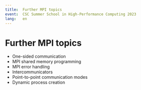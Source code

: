 ```yaml
---
title:  Further MPI topics
event:  CSC Summer School in High-Performance Computing 2023
lang:   en
---
```


# Further MPI topics

- One-sided communication
- MPI shared memory programming
- MPI error handling
- Intercommunicators
- Point-to-point communication modes
- Dynamic process creation
